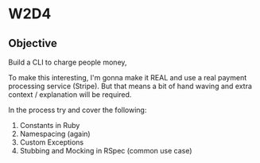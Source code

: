 W2D4
=========

## Objective

Build a CLI to charge people money, 

To make this interesting, I'm gonna make it REAL and use a real payment processing service (Stripe). But that means a bit of hand waving and extra context / explanation will be required. 

In the process try and cover the following:

1. Constants in Ruby
2. Namespacing (again)
3. Custom Exceptions
4. Stubbing and Mocking in RSpec (common use case)
